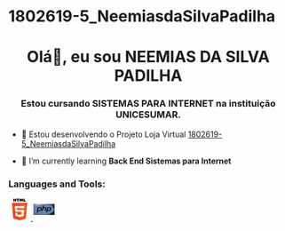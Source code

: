 # 1802619-5_NeemiasdaSilvaPadilha

<h1 align="center">Olá👋, eu sou NEEMIAS DA SILVA PADILHA</h1>
<h3 align="center">Estou cursando SISTEMAS PARA INTERNET na instituição UNICESUMAR.</h3>

- 🔭 Estou desenvolvendo o Projeto Loja Virtual [1802619-5_NeemiasdaSilvaPadilha](https://github.com/NeemiasdaSilvaPadilha/1802619-5_NeemiasdaSilvaPadilha)

- 🌱 I’m currently learning **Back End Sistemas para Internet**


<h3 align="left">Languages and Tools:</h3>
<p align="left"> <a href="https://www.w3.org/html/" target="_blank"> <img src="https://raw.githubusercontent.com/devicons/devicon/master/icons/html5/html5-original-wordmark.svg" alt="html5" width="40" height="40"/> </a> <a href="https://www.php.net" target="_blank"> <img src="https://raw.githubusercontent.com/devicons/devicon/master/icons/php/php-original.svg" alt="php" width="40" height="40"/> </a> </p>
